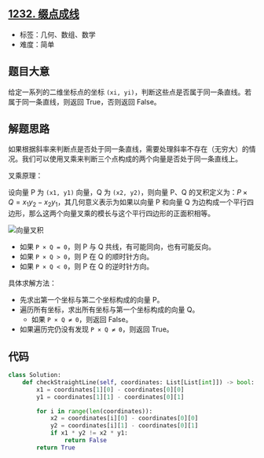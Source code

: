 ## [1232. 缀点成线](https://leetcode-cn.com/problems/check-if-it-is-a-straight-line/)

- 标签：几何、数组、数学
- 难度：简单

## 题目大意

给定一系列的二维坐标点的坐标 `(xi, yi)`，判断这些点是否属于同一条直线。若属于同一条直线，则返回 True，否则返回 False。

## 解题思路

如果根据斜率来判断点是否处于同一条直线，需要处理斜率不存在（无穷大）的情况。我们可以使用叉乘来判断三个点构成的两个向量是否处于同一条直线上。

叉乘原理：

设向量 P 为 `(x1, y1)` 向量，Q 为 `(x2, y2)`，则向量 P、Q 的叉积定义为：$P × Q = x_1y_2 - x_2y_1$，其几何意义表示为如果以向量 P 和向量 Q 为边构成一个平行四边形，那么这两个向量叉乘的模长与这个平行四边形的正面积相等。

![向量叉积](https://img.geek-docs.com/mathematical-basis/linear-algebra/220px-Cross_product_parallelogram.png)

- 如果 `P × Q = 0`，则 P 与 Q 共线，有可能同向，也有可能反向。
- 如果 `P × Q > 0`，则 P 在 Q 的顺时针方向。
- 如果 `P × Q < 0`，则 P 在 Q 的逆时针方向。

具体求解方法：

- 先求出第一个坐标与第二个坐标构成的向量 P。
- 遍历所有坐标，求出所有坐标与第一个坐标构成的向量 Q。
  - 如果 `P × Q ≠ 0`，则返回 False。
- 如果遍历完仍没有发现 `P × Q ≠ 0`，则返回 True。

## 代码

```Python
class Solution:
    def checkStraightLine(self, coordinates: List[List[int]]) -> bool:
        x1 = coordinates[1][0] - coordinates[0][0]
        y1 = coordinates[1][1] - coordinates[0][1]

        for i in range(len(coordinates)):
            x2 = coordinates[i][0] - coordinates[0][0]
            y2 = coordinates[i][1] - coordinates[0][1]
            if x1 * y2 != x2 * y1:
                return False
        return True
```


